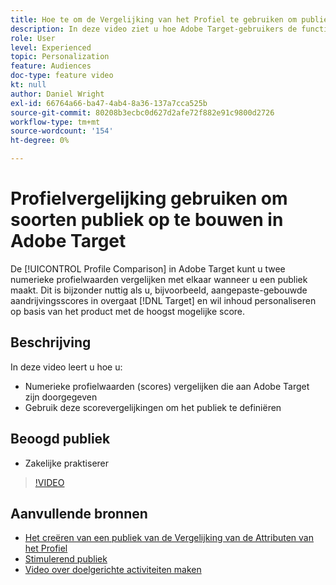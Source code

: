 ```yaml
---
title: Hoe te om de Vergelijking van het Profiel te gebruiken om publiek te bouwen
description: In deze video ziet u hoe Adobe Target-gebruikers de functie Profielvergelijking kunnen gebruiken om twee numerieke profielwaarden met elkaar te vergelijken bij het samenstellen van een publiek.
role: User
level: Experienced
topic: Personalization
feature: Audiences
doc-type: feature video
kt: null
author: Daniel Wright
exl-id: 66764a66-ba47-4ab4-8a36-137a7cca525b
source-git-commit: 80208b3ecbc0d627d2afe72f882e91c9800d2726
workflow-type: tm+mt
source-wordcount: '154'
ht-degree: 0%

---
```


# Profielvergelijking gebruiken om soorten publiek op te bouwen in Adobe Target

De [!UICONTROL Profile Comparison] in Adobe Target kunt u twee numerieke profielwaarden vergelijken met elkaar wanneer u een publiek maakt. Dit is bijzonder nuttig als u, bijvoorbeeld, aangepaste-gebouwde aandrijvingsscores in overgaat [!DNL Target] en wil inhoud personaliseren op basis van het product met de hoogst mogelijke score.

## Beschrijving

In deze video leert u hoe u:

* Numerieke profielwaarden (scores) vergelijken die aan Adobe Target zijn doorgegeven
* Gebruik deze scorevergelijkingen om het publiek te definiëren

## Beoogd publiek

* Zakelijke praktiserer

>[!VIDEO](https://video.tv.adobe.com/v/23218/?quality=12)

## Aanvullende bronnen

* [Het creëren van een publiek van de Vergelijking van de Attributen van het Profiel](https://experienceleague.adobe.com/docs/target/using/audiences/create-audiences/creating-a-profile-attribute-comparison-audience.html?lang=en)
* [Stimulerend publiek](https://experienceleague.adobe.com/docs/target/using/audiences/create-audiences/create-audience.html?lang=en)
* [Video over doelgerichte activiteiten maken](../activities/create-experience-targeting-activities.md)
